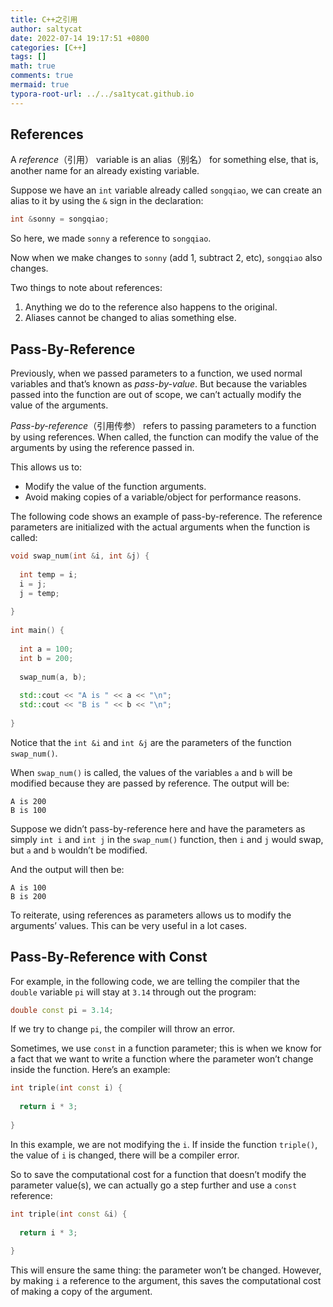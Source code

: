 ```yaml
---
title: C++之引用
author: saltycat
date: 2022-07-14 19:17:51 +0800
categories: [C++]
tags: []
math: true
comments: true
mermaid: true
typora-root-url: ../../sa1tycat.github.io
---
```




## References

A *reference*（引用） variable is an alias（别名） for something else, that is, another name for an already existing variable.

Suppose we have an `int` variable already called `songqiao`, we can create an alias to it by using the `&` sign in the declaration:

```c++
int &sonny = songqiao;
```

So here, we made `sonny` a reference to `songqiao`.

Now when we make changes to `sonny` (add 1, subtract 2, etc), `songqiao` also changes.

Two things to note about references:

1. Anything we do to the reference also happens to the original.
2. Aliases cannot be changed to alias something else.

## Pass-By-Reference

Previously, when we passed parameters to a function, we used normal variables and that’s known as *pass-by-value*. But because the variables passed into the function are out of scope, we can’t actually modify the value of the arguments.

*Pass-by-reference*（引用传参） refers to passing parameters to a function by using references. When called, the function can modify the value of the arguments by using the reference passed in.

This allows us to:

- Modify the value of the function arguments.
- Avoid making copies of a variable/object for performance reasons.

The following code shows an example of pass-by-reference. The reference parameters are initialized with the actual arguments when the function is called:

```c++
void swap_num(int &i, int &j) {
 
  int temp = i;
  i = j;
  j = temp;
 
}
 
int main() {
 
  int a = 100;
  int b = 200;
 
  swap_num(a, b);
 
  std::cout << "A is " << a << "\n";
  std::cout << "B is " << b << "\n";
 
}
```

Notice that the `int &i` and `int &j` are the parameters of the function `swap_num()`.

When `swap_num()` is called, the values of the variables `a` and `b` will be modified because they are passed by reference. The output will be:

```
A is 200
B is 100
```

Suppose we didn’t pass-by-reference here and have the parameters as simply `int i` and `int j` in the `swap_num()` function, then `i` and `j` would swap, but `a` and `b` wouldn’t be modified.

And the output will then be:

```
A is 100
B is 200
```

To reiterate, using references as parameters allows us to modify the arguments’ values. This can be very useful in a lot cases.

## Pass-By-Reference with Const

For example, in the following code, we are telling the compiler that the `double` variable `pi` will stay at `3.14` through out the program:

```c++
double const pi = 3.14;
```

If we try to change `pi`, the compiler will throw an error.

Sometimes, we use `const` in a function parameter; this is when we know for a fact that we want to write a function where the parameter won’t change inside the function. Here’s an example:

```c++
int triple(int const i) {
 
  return i * 3;
 
}
```

In this example, we are not modifying the `i`. If inside the function `triple()`, the value of `i` is changed, there will be a compiler error.

So to save the computational cost for a function that doesn’t modify the parameter value(s), we can actually go a step further and use a `const` reference:

```c++
int triple(int const &i) {
 
  return i * 3;
 
}
```

This will ensure the same thing: the parameter won’t be changed. However, by making `i` a reference to the argument, this saves the computational cost of making a copy of the argument.

